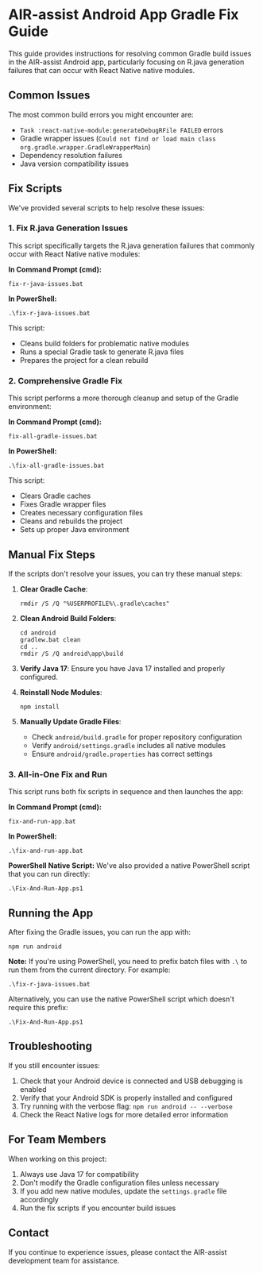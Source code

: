 # AIR-assist Android App Gradle Fix Guide

This guide provides instructions for resolving common Gradle build issues in the AIR-assist Android app, particularly focusing on R.java generation failures that can occur with React Native native modules.

## Common Issues

The most common build errors you might encounter are:

- `Task :react-native-module:generateDebugRFile FAILED` errors
- Gradle wrapper issues (`Could not find or load main class org.gradle.wrapper.GradleWrapperMain`)
- Dependency resolution failures
- Java version compatibility issues

## Fix Scripts

We've provided several scripts to help resolve these issues:

### 1. Fix R.java Generation Issues

This script specifically targets the R.java generation failures that commonly occur with React Native native modules:

**In Command Prompt (cmd):**
```
fix-r-java-issues.bat
```

**In PowerShell:**
```
.\fix-r-java-issues.bat
```

This script:
- Cleans build folders for problematic native modules
- Runs a special Gradle task to generate R.java files
- Prepares the project for a clean rebuild

### 2. Comprehensive Gradle Fix

This script performs a more thorough cleanup and setup of the Gradle environment:

**In Command Prompt (cmd):**
```
fix-all-gradle-issues.bat
```

**In PowerShell:**
```
.\fix-all-gradle-issues.bat
```

This script:
- Clears Gradle caches
- Fixes Gradle wrapper files
- Creates necessary configuration files
- Cleans and rebuilds the project
- Sets up proper Java environment

## Manual Fix Steps

If the scripts don't resolve your issues, you can try these manual steps:

1. **Clear Gradle Cache**:
   ```
   rmdir /S /Q "%USERPROFILE%\.gradle\caches"
   ```

2. **Clean Android Build Folders**:
   ```
   cd android
   gradlew.bat clean
   cd ..
   rmdir /S /Q android\app\build
   ```

3. **Verify Java 17**:
   Ensure you have Java 17 installed and properly configured.

4. **Reinstall Node Modules**:
   ```
   npm install
   ```

5. **Manually Update Gradle Files**:
   - Check `android/build.gradle` for proper repository configuration
   - Verify `android/settings.gradle` includes all native modules
   - Ensure `android/gradle.properties` has correct settings

### 3. All-in-One Fix and Run

This script runs both fix scripts in sequence and then launches the app:

**In Command Prompt (cmd):**
```
fix-and-run-app.bat
```

**In PowerShell:**
```
.\fix-and-run-app.bat
```

**PowerShell Native Script:**
We've also provided a native PowerShell script that you can run directly:
```
.\Fix-And-Run-App.ps1
```

## Running the App

After fixing the Gradle issues, you can run the app with:

```
npm run android
```

**Note:** If you're using PowerShell, you need to prefix batch files with `.\` to run them from the current directory. For example:
```
.\fix-r-java-issues.bat
```

Alternatively, you can use the native PowerShell script which doesn't require this prefix:
```
.\Fix-And-Run-App.ps1
```

## Troubleshooting

If you still encounter issues:

1. Check that your Android device is connected and USB debugging is enabled
2. Verify that your Android SDK is properly installed and configured
3. Try running with the verbose flag: `npm run android -- --verbose`
4. Check the React Native logs for more detailed error information

## For Team Members

When working on this project:

1. Always use Java 17 for compatibility
2. Don't modify the Gradle configuration files unless necessary
3. If you add new native modules, update the `settings.gradle` file accordingly
4. Run the fix scripts if you encounter build issues

## Contact

If you continue to experience issues, please contact the AIR-assist development team for assistance.
